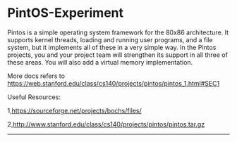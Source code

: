 # PintOS-Experiment

Pintos is a simple operating system framework for the 80x86 architecture. It supports kernel threads, loading and running user programs, and a file system, but it implements all of these in a very simple way. In the Pintos projects, you and your project team will strengthen its support in all three of these areas. You will also add a virtual memory implementation.

More docs refers to https://web.stanford.edu/class/cs140/projects/pintos/pintos_1.html#SEC1

Useful Resources:

1,https://sourceforge.net/projects/bochs/files/

2,http://www.stanford.edu/class/cs140/projects/pintos/pintos.tar.gz

-----------




​			
​		
​	